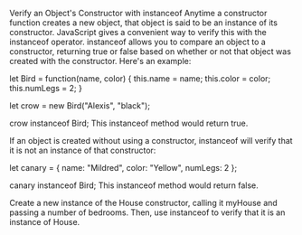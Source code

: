 Verify an Object's Constructor with instanceof
Anytime a constructor function creates a new object, that object is said to be an instance of its constructor. JavaScript gives a convenient way to verify this with the instanceof operator. instanceof allows you to compare an object to a constructor, returning true or false based on whether or not that object was created with the constructor. Here's an example:

let Bird = function(name, color) {
  this.name = name;
  this.color = color;
  this.numLegs = 2;
}

let crow = new Bird("Alexis", "black");

crow instanceof Bird;
This instanceof method would return true.

If an object is created without using a constructor, instanceof will verify that it is not an instance of that constructor:

let canary = {
  name: "Mildred",
  color: "Yellow",
  numLegs: 2
};

canary instanceof Bird;
This instanceof method would return false.

Create a new instance of the House constructor, calling it myHouse and passing a number of bedrooms. Then, use instanceof to verify that it is an instance of House.

